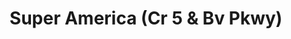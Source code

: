 ---
title: "Super America (Cr 5 & Bv Pkwy)"
url: /burnsville/super-america-cr-5-und-bv-pkwy/
shop: Lebensmittel
---